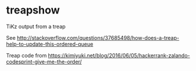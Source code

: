 # treapshow
TiKz output from a treap

See http://stackoverflow.com/questions/37685498/how-does-a-treap-help-to-update-this-ordered-queue

Treap code from https://kimiyuki.net/blog/2016/06/05/hackerrank-zalando-codesprint-give-me-the-order/
